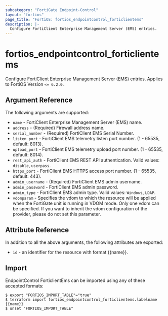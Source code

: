 ```yaml
---
subcategory: "FortiGate Endpoint-Control"
layout: "fortios"
page_title: "FortiOS: fortios_endpointcontrol_forticlientems"
description: |-
  Configure FortiClient Enterprise Management Server (EMS) entries.
---
```


# fortios_endpointcontrol_forticlientems
Configure FortiClient Enterprise Management Server (EMS) entries. Applies to FortiOS Version `<= 6.2.0`.

## Argument Reference

The following arguments are supported:

* `name` - FortiClient Enterprise Management Server (EMS) name.
* `address` - (Required) Firewall address name.
* `serial_number` - (Required) FortiClient EMS Serial Number.
* `listen_port` - FortiClient EMS telemetry listen port number. (1 - 65535, default: 8013).
* `upload_port` - FortiClient EMS telemetry upload port number. (1 - 65535, default: 8014).
* `rest_api_auth` - FortiClient EMS REST API authentication. Valid values: `disable`, `userpass`.
* `https_port` - FortiClient EMS HTTPS access port number. (1 - 65535, default: 443).
* `admin_username` - (Required) FortiClient EMS admin username.
* `admin_password` - FortiClient EMS admin password.
* `admin_type` - FortiClient EMS admin type. Valid values: `Windows`, `LDAP`.
* `vdomparam` - Specifies the vdom to which the resource will be applied when the FortiGate unit is running in VDOM mode. Only one vdom can be specified. If you want to inherit the vdom configuration of the provider, please do not set this parameter.


## Attribute Reference

In addition to all the above arguments, the following attributes are exported:
* `id` - an identifier for the resource with format {{name}}.

## Import

EndpointControl ForticlientEms can be imported using any of these accepted formats:
```
$ export "FORTIOS_IMPORT_TABLE"="true"
$ terraform import fortios_endpointcontrol_forticlientems.labelname {{name}}
$ unset "FORTIOS_IMPORT_TABLE"
```
